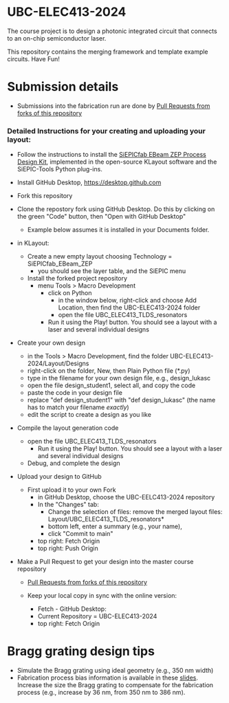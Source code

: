 # UBC-ELEC413-2024

The course project is to design a photonic integrated circuit that connects to an on-chip semiconductor laser.

This repository contains the merging framework and template example circuits.  Have Fun!


# Submission details

  * Submissions into the fabrication run are done by [Pull Requests from forks of this repository](https://docs.github.com/en/pull-requests/collaborating-with-pull-requests/proposing-changes-to-your-work-with-pull-requests/creating-a-pull-request-from-a-fork)
  


### Detailed Instructions for your creating and uploading your layout:

* Follow the instructions to install the [SiEPICfab EBeam ZEP Process Design Kit](https://github.com/SiEPIC/SiEPICfab-EBeam-ZEP-PDK), implemented in the open-source KLayout software and the SiEPIC-Tools Python plug-ins.

* Install GitHub Desktop, https://desktop.github.com

* Fork this repository

* Clone the repostory fork using GitHub Desktop. Do this by clicking on the green "Code" button, then "Open with GitHub Desktop"
  * Example below assumes it is installed in your Documents folder.

* in KLayout:
  * Create a new empty layout choosing Technology = SiEPICfab_EBeam_ZEP
    * you should see the layer table, and the SiEPIC menu
  * Install the forked project repository
    * menu Tools > Macro Development
	    * click on Python
		  * in the window below, right-click and choose Add Location, then find the UBC-ELEC413-2024 folder
		  * open the file UBC_ELEC413_TLDS_resonators
  		* Run it using the Play! button. You should see a layout with a laser and several individual designs

* Create your own design
  * in the Tools > Macro Development, find the folder UBC-ELEC413-2024/Layout/Designs
  * right-click on the folder, New, then Plain Python file (*.py)
  * type in the filename for your own design file, e.g., design_lukasc
  * open the file design_student1, select all, and copy the code
  * paste the code in your design file
  * replace "def design_student1" with "def design_lukasc" (the name has to match your filename *exactly*)
  * edit the script to create a design as you like

* Compile the layout generation code
  * open the file UBC_ELEC413_TLDS_resonators
	* Run it using the Play! button. You should see a layout with a laser and several individual designs
  * Debug, and complete the design

* Upload your design to GitHub
  * First upload it to your own Fork
    * in GitHub Desktop, choose the UBC-EELC413-2024 repository
    * In the "Changes" tab:
      * Change the selection of files: remove the merged layout files: Layout/UBC_ELEC413_TLDS_resonators*
      * bottom left, enter a summary (e.g., your name), 
      * click "Commit to main" 
    * top right: Fetch Origin
    * top right: Push Origin

* Make a Pull Request to get your design into the master course repository
  *   [Pull Requests from forks of this repository](https://docs.github.com/en/pull-requests/collaborating-with-pull-requests/proposing-changes-to-your-work-with-pull-requests/creating-a-pull-request-from-a-fork)
  
  * Keep your local copy in sync with the online version:
     * Fetch - GitHub Desktop:
     * Current Repository = UBC-ELEC413-2024
     * top right: Fetch Origin


# Bragg grating design tips
  * Simulate the Bragg grating using ideal geometry (e.g., 350 nm width)
  * Fabrication process bias information is available in these [slides](https://docs.google.com/presentation/d/19F0aWFHHWYnfZA7-BLKOxTljj-T4D4Mc9Gzyav_P6xI).  Increase the size the Bragg grating to compensate for the fabrication process (e.g., increase by 36 nm, from 350 nm to 386 nm).
  
